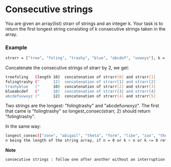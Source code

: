 # Consecutive strings

You are given an array(list) strarr of strings and an integer k. Your task is to return the first longest string consisting of k consecutive strings taken in the array.

### Example

```bash
strarr = ["tree", "foling", "trashy", "blue", "abcdef", "uvwxyz"], k = 2
```

Concatenate the consecutive strings of strarr by 2, we get:

```bash
treefoling   (length 10)  concatenation of strarr[0] and strarr[1]
folingtrashy ("      12)  concatenation of strarr[1] and strarr[2]
trashyblue   ("      10)  concatenation of strarr[2] and strarr[3]
blueabcdef   ("      10)  concatenation of strarr[3] and strarr[4]
abcdefuvwxyz ("      12)  concatenation of strarr[4] and strarr[5]
```

Two strings are the longest: "folingtrashy" and "abcdefuvwxyz".
The first that came is "folingtrashy" so 
longest_consec(strarr, 2) should return "folingtrashy".

In the same way:

```bash
longest_consec(["zone", "abigail", "theta", "form", "libe", "zas", "theta", "abigail"], 2) --> "abigailtheta"
n being the length of the string array, if n = 0 or k > n or k <= 0 return "" (return Nothing in Elm, "nothing" in Erlang).
```

**Note**
```bash
consecutive strings : follow one after another without an interruption
```